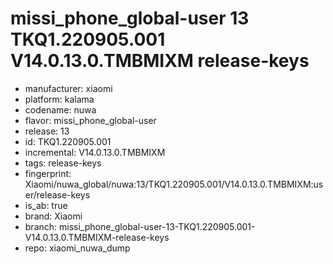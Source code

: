 # missi_phone_global-user 13 TKQ1.220905.001 V14.0.13.0.TMBMIXM release-keys
- manufacturer: xiaomi
- platform: kalama
- codename: nuwa
- flavor: missi_phone_global-user
- release: 13
- id: TKQ1.220905.001
- incremental: V14.0.13.0.TMBMIXM
- tags: release-keys
- fingerprint: Xiaomi/nuwa_global/nuwa:13/TKQ1.220905.001/V14.0.13.0.TMBMIXM:user/release-keys
- is_ab: true
- brand: Xiaomi
- branch: missi_phone_global-user-13-TKQ1.220905.001-V14.0.13.0.TMBMIXM-release-keys
- repo: xiaomi_nuwa_dump
